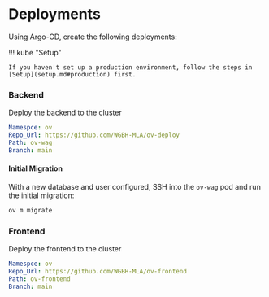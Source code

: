 # Deployments

Using Argo-CD, create the following deployments:

!!! kube "Setup"

    If you haven't set up a production environment, follow the steps in [Setup](setup.md#production) first.

### Backend
Deploy the backend to the cluster

```yml title="Backend deployment"
Namespce: ov
Repo_Url: https://github.com/WGBH-MLA/ov-deploy
Path: ov-wag
Branch: main
```

#### Initial Migration

With a new database and user configured, SSH into the `ov-wag` pod and run the initial migration:

```bash title="Apply database migrations"
ov m migrate
```

### Frontend
Deploy the frontend to the cluster

```yml title="Frontend deployment"
Namespce: ov
Repo_Url: https://github.com/WGBH-MLA/ov-frontend
Path: ov-frontend
Branch: main
```
